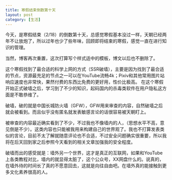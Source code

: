 ```yaml
---
title: 寒假结束倒数第十天
layout: post
category: [生活]
---
```

今天，是寒假结束（2/18）的倒数第十天，总感觉寒假基本没过一样，天朝已经两年不让放炮了，所以过年也少了些年味，回顾即将结束的寒假，感觉一直在进行知识的管理。

当然，博客再次重置，这次打算写个样式适中的模板，博文以后也不删除了。

这个寒假找到了最合适的科学上网的方式（SSR破墙），主要是因为找到了最合适的节点，资源最充足的节点之一可以在YouTube流畅4k；Pixiv和其他常用图片站响应速度也非常快，果然付费的东西比免费的更好用，性价比极高。
在这个寒假开始正式破墙之后，学习到了不少的知识，起码国内的杀毒类软件在用户隐私这方面是不敢恭维了。

破墙，破的就是中国长城防火墙（GFW），GFW用来审查的内容，自然破墙之后就会被看到。而且似乎没有匿名就发表敏感言论的话很容易被天朝盯上。

被审查的内容最近确实看到了不少，不过我也不像墙内的人，（思想水平不高，意见倒是不少）。这类内容也只能被我用来构建自己的世界观了。我也不打算发表类似的言论，目前不太了解就随意评论也不合适，不过安全问题确实很重要，所以我将在后天回到家之后参照今天看到的相关文章加强我的安全程度。

破墙而出的感受就是：墙外另一个世界，这才是真正的互联网，如果和YouTube上各类教程对比，墙内的就显得太脏了，这个公众号，XX网盘什么的。说真的，在墙外待的时间长了真的不愿意回去，这就是向往自由吧。在墙外真的能接触到更多文化素养很高的人。
